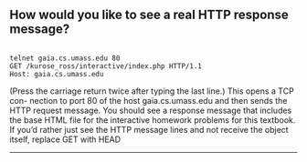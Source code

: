 ## How would you like to see a real HTTP response message? 
```

telnet gaia.cs.umass.edu 80
GET /kurose_ross/interactive/index.php HTTP/1.1
Host: gaia.cs.umass.edu

```
(Press the carriage return twice after typing the last line.) This opens a TCP con-
nection to port 80 of the host gaia.cs.umass.edu and then sends the HTTP
request message. You should see a response message that includes the base HTML
file for the interactive homework problems for this textbook. If you’d rather just see
the HTTP message lines and not receive the object itself, replace GET with HEAD

---
